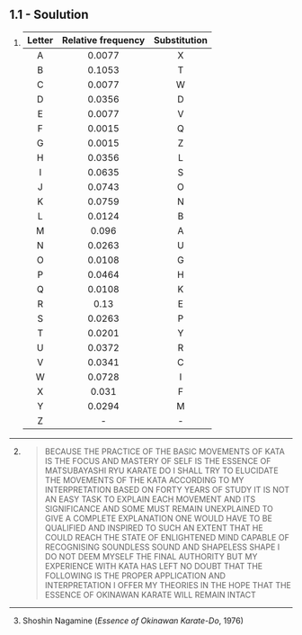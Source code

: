 ## 1.1 - Soulution

1.  | Letter | Relative frequency | Substitution |
    | :----: | :----------------: | :----------: |
    |   A    |       0.0077       |      X       |
    |   B    |       0.1053       |      T       |
    |   C    |       0.0077       |      W       |
    |   D    |       0.0356       |      D       |
    |   E    |       0.0077       |      V       |
    |   F    |       0.0015       |      Q       |
    |   G    |       0.0015       |      Z       |
    |   H    |       0.0356       |      L       |
    |   I    |       0.0635       |      S       |
    |   J    |       0.0743       |      O       |
    |   K    |       0.0759       |      N       |
    |   L    |       0.0124       |      B       |
    |   M    |       0.096        |      A       |
    |   N    |       0.0263       |      U       |
    |   O    |       0.0108       |      G       |
    |   P    |       0.0464       |      H       |
    |   Q    |       0.0108       |      K       |
    |   R    |        0.13        |      E       |
    |   S    |       0.0263       |      P       |
    |   T    |       0.0201       |      Y       |
    |   U    |       0.0372       |      R       |
    |   V    |       0.0341       |      C       |
    |   W    |       0.0728       |      I       |
    |   X    |       0.031        |      F       |
    |   Y    |       0.0294       |      M       |
    |   Z    |         -          |      -       |

---

2. > BECAUSE THE PRACTICE OF THE BASIC MOVEMENTS OF KATA IS THE FOCUS AND MASTERY OF SELF IS THE ESSENCE OF MATSUBAYASHI RYU KARATE DO I SHALL TRY TO ELUCIDATE THE MOVEMENTS OF THE KATA ACCORDING TO MY INTERPRETATION BASED ON FORTY YEARS OF STUDY IT IS NOT AN EASY TASK TO EXPLAIN EACH MOVEMENT AND ITS SIGNIFICANCE AND SOME MUST REMAIN UNEXPLAINED TO GIVE A COMPLETE EXPLANATION ONE WOULD HAVE TO BE QUALIFIED AND INSPIRED TO SUCH AN EXTENT THAT HE COULD REACH THE STATE OF ENLIGHTENED MIND CAPABLE OF RECOGNISING SOUNDLESS SOUND AND SHAPELESS SHAPE I DO NOT DEEM MYSELF THE FINAL AUTHORITY BUT MY EXPERIENCE WITH KATA HAS LEFT NO DOUBT THAT THE FOLLOWING IS THE PROPER APPLICATION AND INTERPRETATION I OFFER MY THEORIES IN THE HOPE THAT THE ESSENCE OF OKINAWAN KARATE WILL REMAIN INTACT

---

3. Shoshin Nagamine (_Essence of Okinawan Karate-Do_, 1976)
